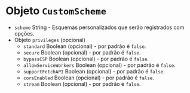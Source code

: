 # Objeto `CustomScheme`

* `scheme` String - Esquemas personalizados que serão registrados com opções.
* Objeto `privileges` (opcional)
  * `standard` Boolean (opcional) - por padrão é `false`.
  * `secure` Boolean (opcional) - por padrão é `false`.
  * `bypassCSP` Boolean (opcional) - por padrão é `false`.
  * `allowServiceWorkers` Boolean (opcional) - por padrão é `false`.
  * `supportFetchAPI` Boolean (opcional) - por padrão é `false`.
  * `corsEnabled` Boolean (opcional) - por padrão é `false`.
  * `stream` Boolean (opcional) - por padrão é `false`.
